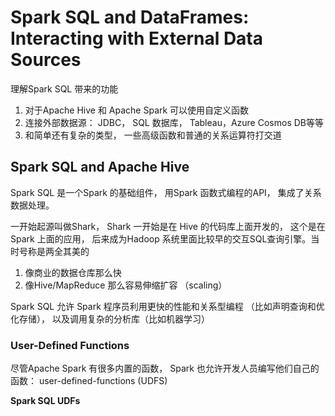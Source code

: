 # Spark SQL and DataFrames: Interacting with External Data Sources

理解Spark SQL 带来的功能

1. 对于Apache Hive 和 Apache Spark 可以使用自定义函数
2. 连接外部数据源： JDBC， SQL 数据库， Tableau，Azure Cosmos DB等等
3. 和简单还有复杂的类型， 一些高级函数和普通的关系运算符打交道

## Spark SQL and Apache Hive

Spark SQL 是一个Spark 的基础组件， 用Spark 函数式编程的API， 集成了关系数据处理。

一开始起源叫做Shark， Shark 一开始是在 Hive 的代码库上面开发的， 这个是在Spark 上面的应用， 后来成为Hadoop 系统里面比较早的交互SQL查询引擎。当时号称是两全其美的

1. 像商业的数据仓库那么快
2. 像Hive/MapReduce 那么容易伸缩扩容 （scaling）

Spark SQL 允许 Spark 程序员利用更快的性能和关系型编程 （比如声明查询和优化存储）， 以及调用复杂的分析库（比如机器学习）

### User-Defined Functions

尽管Apache Spark 有很多内置的函数， Spark 也允许开发人员编写他们自己的函数： user-defined-functions (UDFS)

**Spark SQL UDFs**



